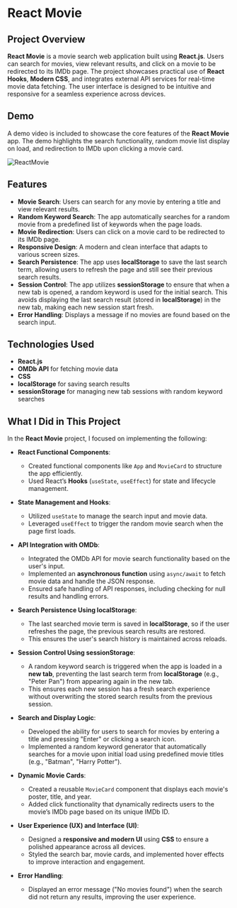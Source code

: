 # React Movie

## Project Overview

**React Movie** is a movie search web application built using **React.js**. Users can search for movies, view relevant results, and click on a movie to be redirected to its IMDb page. The project showcases practical use of **React Hooks**, **Modern CSS**, and integrates external API services for real-time movie data fetching. The user interface is designed to be intuitive and responsive for a seamless experience across devices.

## Demo

A demo video is included to showcase the core features of the **React Movie** app. The demo highlights the search functionality, random movie list display on load, and redirection to IMDb upon clicking a movie card.

![ReactMovie](https://github.com/user-attachments/assets/33f52e28-e98d-4024-8586-96ccda15ed76)

## Features

- **Movie Search**: Users can search for any movie by entering a title and view relevant results.
- **Random Keyword Search**: The app automatically searches for a random movie from a predefined list of keywords when the page loads.
- **Movie Redirection**: Users can click on a movie card to be redirected to its IMDb page.
- **Responsive Design**: A modern and clean interface that adapts to various screen sizes.
- **Search Persistence**: The app uses **localStorage** to save the last search term, allowing users to refresh the page and still see their previous search results.
- **Session Control**: The app utilizes **sessionStorage** to ensure that when a new tab is opened, a random keyword is used for the initial search. This avoids displaying the last search result (stored in **localStorage**) in the new tab, making each new session start fresh.
- **Error Handling**: Displays a message if no movies are found based on the search input.

## Technologies Used

- **React.js**
- **OMDb API** for fetching movie data
- **CSS**
- **localStorage** for saving search results
- **sessionStorage** for managing new tab sessions with random keyword searches

## What I Did in This Project

In the **React Movie** project, I focused on implementing the following:

- **React Functional Components**:
  - Created functional components like `App` and `MovieCard` to structure the app efficiently.
  - Used React’s **Hooks** (`useState`, `useEffect`) for state and lifecycle management.

- **State Management and Hooks**:
  - Utilized `useState` to manage the search input and movie data.
  - Leveraged `useEffect` to trigger the random movie search when the page first loads.

- **API Integration with OMDb**:
  - Integrated the OMDb API for movie search functionality based on the user's input.
  - Implemented an **asynchronous function** using `async/await` to fetch movie data and handle the JSON response.
  - Ensured safe handling of API responses, including checking for null results and handling errors.

- **Search Persistence Using localStorage**:
  - The last searched movie term is saved in **localStorage**, so if the user refreshes the page, the previous search results are restored.
  - This ensures the user's search history is maintained across reloads.

- **Session Control Using sessionStorage**:
  - A random keyword search is triggered when the app is loaded in a **new tab**, preventing the last search term from **localStorage** (e.g., "Peter Pan") from appearing again in the new tab.
  - This ensures each new session has a fresh search experience without overwriting the stored search results from the previous session.

- **Search and Display Logic**:
  - Developed the ability for users to search for movies by entering a title and pressing "Enter" or clicking a search icon.
  - Implemented a random keyword generator that automatically searches for a movie upon initial load using predefined movie titles (e.g., "Batman", "Harry Potter").

- **Dynamic Movie Cards**:
  - Created a reusable `MovieCard` component that displays each movie's poster, title, and year.
  - Added click functionality that dynamically redirects users to the movie’s IMDb page based on its unique IMDb ID.

- **User Experience (UX) and Interface (UI)**:
  - Designed a **responsive and modern UI** using **CSS** to ensure a polished appearance across all devices.
  - Styled the search bar, movie cards, and implemented hover effects to improve interaction and engagement.
  
- **Error Handling**:
  - Displayed an error message ("No movies found") when the search did not return any results, improving the user experience.
